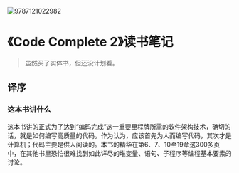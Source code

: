 ![9787121022982](../../../static/img/9787121022982.jpg)

# 《Code Complete 2》读书笔记

> 虽然买了实体书，但还没计划看。

## 译序

### 这本书讲什么

这本书讲的正式为了达到“编码完成”这一重要里程牌所需的软件架构技术，确切的话，就是如何编写高质量的代码。作为认为，应该首先为人而编写代码，其次才是计算机；代码主要是供人阅读的。本书的精华在第6、7、10至19章这300多页中，在其他书里恐怕很难找到如此详尽的堆变量、语句、子程序等编程基本要素的讨论。